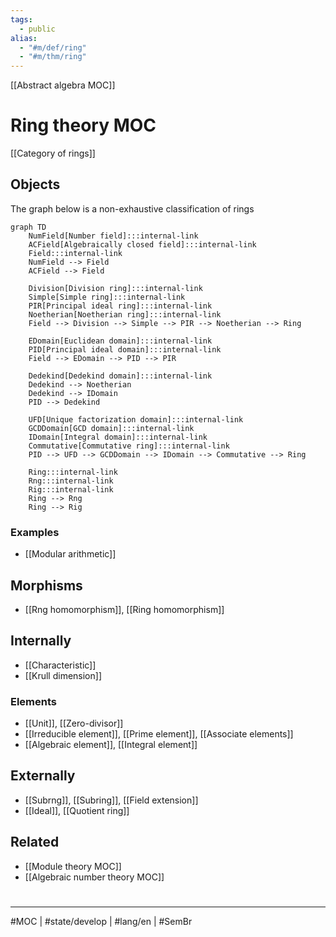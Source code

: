 ```yaml
---
tags:
  - public
alias:
  - "#m/def/ring"
  - "#m/thm/ring"
---
```

[[Abstract algebra MOC]]
# Ring theory MOC

[[Category of rings]]

## Objects

The graph below is a non-exhaustive classification of rings


```mermaid
graph TD
    NumField[Number field]:::internal-link
    ACField[Algebraically closed field]:::internal-link
    Field:::internal-link
    NumField --> Field
    ACField --> Field

    Division[Division ring]:::internal-link
    Simple[Simple ring]:::internal-link
    PIR[Principal ideal ring]:::internal-link
    Noetherian[Noetherian ring]:::internal-link
    Field --> Division --> Simple --> PIR --> Noetherian --> Ring

    EDomain[Euclidean domain]:::internal-link
    PID[Principal ideal domain]:::internal-link
    Field --> EDomain --> PID --> PIR
    
    Dedekind[Dedekind domain]:::internal-link
    Dedekind --> Noetherian
    Dedekind --> IDomain
    PID --> Dedekind

    UFD[Unique factorization domain]:::internal-link
    GCDDomain[GCD domain]:::internal-link
    IDomain[Integral domain]:::internal-link
    Commutative[Commutative ring]:::internal-link
    PID --> UFD --> GCDDomain --> IDomain --> Commutative --> Ring

    Ring:::internal-link
    Rng:::internal-link
    Rig:::internal-link
    Ring --> Rng
    Ring --> Rig
```

### Examples

- [[Modular arithmetic]]

## Morphisms

- [[Rng homomorphism]], [[Ring homomorphism]]

## Internally

- [[Characteristic]]
- [[Krull dimension]]

### Elements

- [[Unit]], [[Zero-divisor]]
- [[Irreducible element]], [[Prime element]], [[Associate elements]]
- [[Algebraic element]], [[Integral element]]

## Externally

- [[Subrng]], [[Subring]], [[Field extension]]
- [[Ideal]], [[Quotient ring]]

## Related

- [[Module theory MOC]]
- [[Algebraic number theory MOC]]


#
---
#MOC | #state/develop | #lang/en | #SemBr